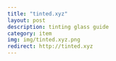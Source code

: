```yaml
---
title: "tinted.xyz"
layout: post
description: tinting glass guide
category: item
img: img/tinted.xyz.png
redirect: http://tinted.xyz
---
```



